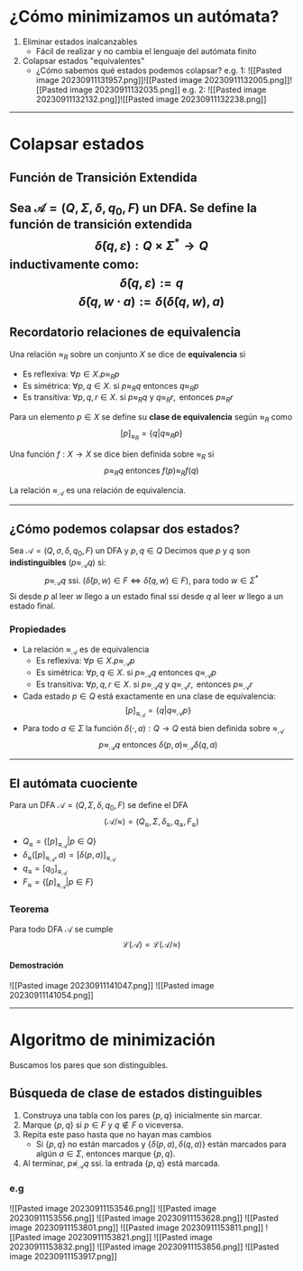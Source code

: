 # ¿Cómo minimizamos un autómata?
1. Eliminar estados inalcanzables
	- Fácil de realizar y no cambia el lenguaje del autómata finito
2. Colapsar estados "equivalentes"
	- ¿Cómo sabemos qué estados podemos colapsar?
e.g. 1:
![[Pasted image 20230911131957.png]]![[Pasted image 20230911132005.png]]![[Pasted image 20230911132035.png]]
e.g. 2:
![[Pasted image 20230911132132.png]]![[Pasted image 20230911132238.png]]

---
# Colapsar estados
## Función de Transición Extendida
Sea $\mathcal{A}=(Q,\Sigma,\delta,q_0,F)$ un DFA.
Se define la función de transición extendida 
$$\hat\delta(q,\varepsilon):Q\times\Sigma^*\rightarrow Q$$
inductivamente como:
$$\hat\delta(q,\varepsilon):=q$$
$$\hat\delta(q,w\cdot a):=\delta(\hat\delta(q,w),a)$$
---
## Recordatorio relaciones de equivalencia
Una relación $\approx_R$ sobre un conjunto $X$ se dice de **equivalencia** si
- Es reflexiva: $\forall p\in X. p\approx_R p$
- Es simétrica: $\forall p,q\in X.\text{ si }p\approx_Rq\text{ entonces }q\approx_R p$
- Es transitiva: $\forall p,q,r\in X.\text{ si }p\approx_R q\text{ y }q\approx_Rr,\text{ entonces }p\approx_Rr$

Para un elemento $p\in X$ se define su **clase de equivalencia** según $\approx_R$ como
$$[p]_{\approx_R}=\{q|q\approx_R p\}$$

Una función $f:X\rightarrow X$ se dice bien definida sobre $\approx_R$ si
$$p\approx_R q\text{ entonces }f(p)\approx_R f(q)$$

La relación $\approx_{\mathcal{A}}$ es una relación de equivalencia.

---
## ¿Cómo podemos colapsar dos estados?
Sea $\mathcal{A}=(Q,\sigma,\delta,q_0,F)$ un DFA y $p,q\in Q$ 
Decimos que $p$ y $q$ son **indistinguibles** $(p\approx_{\mathcal{A}}q)$ si:
$$p\approx_{\mathcal{A}}q \text{ ssi. }(\hat\delta(p,w)\in F \Leftrightarrow \hat\delta(q,w)\in F)\text{, para todo }w\in\Sigma^*$$
Si desde $p$ al leer $w$ llego a un estado final ssi desde $q$ al leer $w$ llego a un estado final.
### Propiedades
- La relación $\approx_\mathcal{A}$ es de equivalencia
	- Es reflexiva: $\forall p\in X. p\approx_\mathcal{A} p$
	- Es simétrica: $\forall p,q\in X.\text{ si }p\approx_\mathcal{A}q\text{ entonces }q\approx_\mathcal{A} p$
	- Es transitiva: $\forall p,q,r\in X.\text{ si }p\approx_\mathcal{A} q\text{ y }q\approx_\mathcal{A}r,\text{ entonces }p\approx_\mathcal{A}r$
- Cada estado $p\in Q$ está exactamente en una clase de equivalencia:$$[p]_{\approx_\mathcal{A}}=\{q|q\approx_\mathcal{A
}p\}$$
- Para todo $a\in\Sigma$ la función $\delta(\cdot, a):Q\rightarrow Q$ está bien definida sobre $\approx_\mathcal{A}$
$$p\approx_\mathcal{A}q\text{ entonces }\delta(p,a)\approx_\mathcal{A}\delta(q,a)$$
---
## El autómata cuociente
Para un DFA $\mathcal{A}=(Q,\Sigma,\delta,q_0,F)$ se define el DFA
$$(\mathcal{A}/\approx)=(Q_\approx,\Sigma,\delta_\approx,q_\approx,F_\approx)$$
- $Q_\approx=\{[p]_{\approx_\mathcal{A}}|p\in Q\}$
- $\delta_\approx([p]_{\approx_\mathcal{A}},a)=[\delta(p,a)]_{\approx_\mathcal{A}}$
- $q_\approx=[q_0]_{\approx_\mathcal{A}}$
- $F_\approx=\{[p]_{\approx_\mathcal{A}}|p\in F\}$ 
### Teorema
Para todo DFA $\mathcal{A}$ se cumple
$$\mathcal{L}(\mathcal{A})=\mathcal{L}(\mathcal{A}/\approx)$$
#### Demostración
![[Pasted image 20230911141047.png]]
![[Pasted image 20230911141054.png]]

----
# Algoritmo de minimización
Buscamos los pares que son distinguibles.
## Búsqueda de clase de estados distinguibles
1. Construya una tabla con los pares $\{p,q\}$ inicialmente sin marcar.
2. Marque $\{p,q\}$ si $p\in F$ y $q\not\in F$ o viceversa.
3. Repita este paso hasta que no hayan mas cambios
	- Si $\{p,q\}$ no están marcados y $\{\delta(p,a),\delta(q,a)\}$ están marcados para algún $a\in\Sigma$, entonces marque $\{p,q\}$.
4. Al terminar, $p\not\approx_\mathcal{A}q$ ssi. la entrada $\{p,q\}$ está marcada.
### e.g
![[Pasted image 20230911153546.png]]
![[Pasted image 20230911153556.png]]
![[Pasted image 20230911153628.png]]
![[Pasted image 20230911153801.png]]
![[Pasted image 20230911153811.png]]
![[Pasted image 20230911153821.png]]
![[Pasted image 20230911153832.png]]
![[Pasted image 20230911153856.png]]
![[Pasted image 20230911153917.png]]
